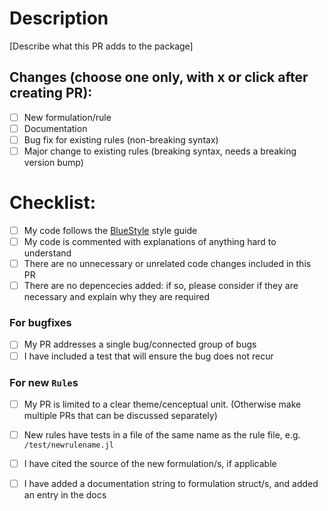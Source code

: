 # Description

[Describe what this PR adds to the package]

## Changes (choose one only, with x or click after creating PR):

- [ ] New formulation/rule
- [ ] Documentation
- [ ] Bug fix for existing rules (non-breaking syntax)
- [ ] Major change to existing rules (breaking syntax, needs a breaking version bump)

# Checklist:

- [ ] My code follows the [BlueStyle](https://github.com/invenia/BlueStyle) style guide
- [ ] My code is commented with explanations of anything hard to understand
- [ ] There are no unnecessary or unrelated code changes included in this PR
- [ ] There are no depencecies added: if so, please consider if they are necessary and explain why they are required

### For bugfixes

- [ ] My PR addresses a single bug/connected group of bugs
- [ ] I have included a test that will ensure the bug does not recur

### For new `Rule`s

- [ ] My PR is limited to a clear theme/cenceptual unit. (Otherwise make multiple PRs that can be discussed separately)
- [ ] New rules have tests in a file of the same name as the rule file, e.g. `/test/newrulename.jl`
- [ ] I have cited the source of the new formulation/s, if applicable
- [ ] I have added a documentation string to formulation struct/s, and added an entry in the docs

